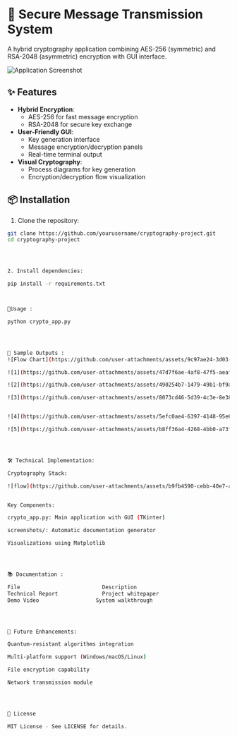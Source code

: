 # 🔐 Secure Message Transmission System

A hybrid cryptography application combining AES-256 (symmetric) and RSA-2048 (asymmetric) encryption with GUI interface.

![Application Screenshot](screenshots/screenshot_4.png)

## ✨ Features

- **Hybrid Encryption**:
  - AES-256 for fast message encryption
  - RSA-2048 for secure key exchange
- **User-Friendly GUI**:
  - Key generation interface
  - Message encryption/decryption panels
  - Real-time terminal output
- **Visual Cryptography**:
  - Process diagrams for key generation
  - Encryption/decryption flow visualization

## 📦 Installation

1. Clone the repository:
```bash
git clone https://github.com/yourusername/cryptography-project.git
cd cryptography-project




2. Install dependencies:

pip install -r requirements.txt



🚀Usage :

python crypto_app.py




📸 Sample Outputs :
![Flow Chart](https://github.com/user-attachments/assets/9c97ae24-3d03-42f4-b6c0-fe00395f42cd)

![1](https://github.com/user-attachments/assets/47d7f6ae-4af8-47f5-aeaf-a34395120167)

![2](https://github.com/user-attachments/assets/490254b7-1479-49b1-bf9a-1b3e2f714252)

![3](https://github.com/user-attachments/assets/8073cd46-5d39-4c3e-8e38-832173f6cf6a)


![4](https://github.com/user-attachments/assets/5efc0ae4-6397-4148-95e6-ec6960823030)

![5](https://github.com/user-attachments/assets/b8ff36a4-4268-4bb0-a73f-5c3675bde690)




🛠️ Technical Implementation:

Cryptography Stack:

![flow](https://github.com/user-attachments/assets/b9fb4590-cebb-40e7-ab5a-83ed2ea120f9)


Key Components:

crypto_app.py: Main application with GUI (TKinter)

screenshots/: Automatic documentation generator

Visualizations using Matplotlib




📚 Documentation : 

File	                      Description
Technical Report	          Project whitepaper
Demo Video	                System walkthrough




🌟 Future Enhancements:

Quantum-resistant algorithms integration

Multi-platform support (Windows/macOS/Linux)

File encryption capability

Network transmission module




📜 License

MIT License - See LICENSE for details.


